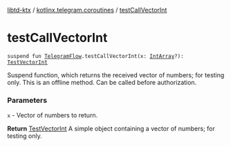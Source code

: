 [libtd-ktx](../index.md) / [kotlinx.telegram.coroutines](index.md) / [testCallVectorInt](./test-call-vector-int.md)

# testCallVectorInt

`suspend fun `[`TelegramFlow`](../kotlinx.telegram.core/-telegram-flow/index.md)`.testCallVectorInt(x: `[`IntArray`](https://kotlinlang.org/api/latest/jvm/stdlib/kotlin/-int-array/index.html)`?): `[`TestVectorInt`](https://tdlibx.github.io/td/docs/org/drinkless/td/libcore/telegram/TdApi.TestVectorInt.html)

Suspend function, which returns the received vector of numbers; for testing only. This is an
offline method. Can be called before authorization.

### Parameters

`x` - Vector of numbers to return.

**Return**
[TestVectorInt](https://tdlibx.github.io/td/docs/org/drinkless/td/libcore/telegram/TdApi.TestVectorInt.html) A simple object containing a vector of numbers; for testing only.

